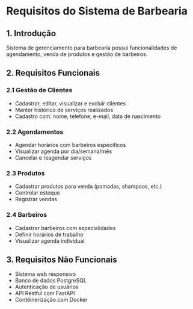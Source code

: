 # Requisitos do Sistema de Barbearia

## 1. Introdução

Sistema de gerenciamento para barbearia possui funcionalidades de agendamento, venda de produtos e gestão de barbeiros.

## 2. Requisitos Funcionais

### 2.1 Gestão de Clientes

- Cadastrar, editar, visualizar e excluir clientes
- Manter histórico de serviços realizados
- Cadastro com: nome, telefone, e-mail, data de nascimento

### 2.2 Agendamentos

- Agendar horários com barbeiros específicos
- Visualizar agenda por dia/semana/mês
- Cancelar e reagendar serviços

### 2.3 Produtos

- Cadastrar produtos para venda (pomadas, shampoos, etc.)
- Controlar estoque
- Registrar vendas

### 2.4 Barbeiros

- Cadastrar barbeiros com especialidades
- Definir horários de trabalho
- Visualizar agenda individual

## 3. Requisitos Não Funcionais

- Sistema web responsivo
- Banco de dados PostgreSQL
- Autenticação de usuários
- API Restful com FastAPI
- Contêinerização com Docker
